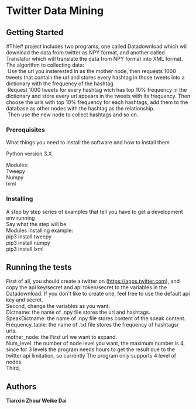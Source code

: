 # Twitter Data Mining


## Getting Started

  #Thie# project includes two programs, one called Datadownload which will download the data from twitter as NPY format, and another called Translator which will translate the data from NPY format into XML format.<br />
  The algorithm to collecting data: <br />
  Use the url you insterested in as the mother node, then requests 1000 tweets that contain the url and stores every hashtag in those tweets into a dictionary with the frequency of the hashtag.<br />
  Request 1000 tweets for every hashtag wich has top 10% frequency in the dictionary and store every url appears in the tweets with its frequency. Then choose the urls with top 10% frequency for each hashtags, add them to the database as other nodes with the hashtag as the relationship.<br />
  Then use the new node to collect hashtags and so on..<br />

### Prerequisites

What things you need to install the software and how to install them

Python version 3.X 
<br />

Modules:<br />
Tweepy<br />
Numpy<br />
lxml<br />

### Installing

A step by step series of examples that tell you have to get a development env running
<br />
Say what the step will be
<br />
Modules installing example:<br />
pip3 install tweepy<br />
pip3 install numpy<br />
pip3 install lxml<br />


## Running the tests

  First of all, you should create a twitter on (https://apps.twitter.com), and copy the api key/secret and api token/secret to the variables in the Datadownload. If you don't like to create one, feel free to use the default api key and secret. <br />
  Second, change the variables as you want:<br />
    Dictname: the name of .npy file stores the url and hashtags. <br />
    SpeakDictname: the name of .npy file stores content of the speak content. <br />
    Frequency_table: the name of .txt file stores the frequency of hashtags/ urls.<br />
    mother_node: the First url we want to expand.<br />
    Num_level: the number of node level you want, the maximum number is 4, since for 3 levels the program needs hours to get        the result due to the twitter api limitation, so currently The program only supports 4 level of nodes.<br />
  Third, 
  


## Authors

 **Tianxin Zhou/ Weike Dai** 


